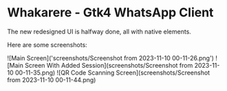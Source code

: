 # Whakarere - Gtk4 WhatsApp Client

The new redesigned UI is halfway done, all with native elements.

Here are some screenshots:

![Main Screen]('screenshots/Screenshot from 2023-11-10 00-11-26.png') 
![Main Screen With Added Session](screenshots/Screenshot from 2023-11-10 00-11-35.png) 
![QR Code Scanning Screen](screenshots/Screenshot from 2023-11-10 00-11-44.png)
